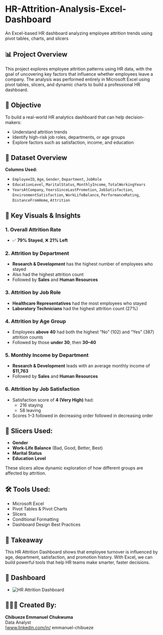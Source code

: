 # HR-Attrition-Analysis-Excel-Dashboard
An Excel-based HR dashboard analyzing employee attrition trends using pivot tables, charts, and slicers


## 📊 Project Overview
This project explores employee attrition patterns using HR data, with the goal of uncovering key factors that influence whether employees leave a company. The analysis was performed entirely in Microsoft Excel using pivot tables, slicers, and dynamic charts to build a professional HR dashboard.

## 💼 Objective
To build a real-world HR analytics dashboard that can help decision-makers:
- Understand attrition trends
- Identify high-risk job roles, departments, or age groups
- Explore factors such as satisfaction, income, and education


## 📂 Dataset Overview

**Columns Used:**
- `EmployeeID`, `Age`, `Gender`, `Department`, `JobRole`
- `EducationLevel`, `MaritalStatus`, `MonthlyIncome`, `TotalWorkingYears`
- `YearsAtCompany`, `YearsSinceLastPromotion`, `JobSatisfaction`, `EnvironmentSatisfaction`, `WorkLifeBalance`, `PerformanceRating`, `DistanceFromHome`, `Attrition`



## 🧠 Key Visuals & Insights

### 1. **Overall Attrition Rate**
- ✅ **79% Stayed**, ❌ **21% Left**

### 2. **Attrition by Department**
- **Research & Development** has the highest number of employees who stayed
- Also had the highest attrition count
- Followed by **Sales** and **Human Resources**

### 3. **Attrition by Job Role**
- **Healthcare Representatives** had the most employees who stayed
- **Laboratory Technicians** had the highest attrition count (27%)

### 4. **Attrition by Age Group**
- Employees **above 40** had both the highest “No” (102) and “Yes” (387) attrition counts
- Followed by those **under 30**, then **30–40**

### 5. **Monthly Income by Department**
- **Research & Development** leads with an average monthly income of **$11,763**
- Followed by **Sales** and **Human Resources**

### 6. **Attrition by Job Satisfaction**
- Satisfaction score of **4 (Very High)** had:
  - 216 staying
  - 58 leaving
- Scores 1–3 followed in decreasing order followed in decreasing order


## 🧩 Slicers Used:
- **Gender**
- **Work-Life Balance** (Bad, Good, Better, Best)
- **Marital Status**
- **Education Level**

These slicers allow dynamic exploration of how different groups are affected by attrition.

## 🛠 Tools Used:
- Microsoft Excel
- Pivot Tables & Pivot Charts
- Slicers
- Conditional Formatting
- Dashboard Design Best Practices


## 📌 Takeaway
This HR Attrition Dashboard shows that employee turnover is influenced by age, department, satisfaction, and promotion history. With Excel, we can build powerful tools that help HR teams make smarter, faster decisions.


## 📎  Dashboard 
-  ![HR Attrition Dashboard ](https://github.com/user-attachments/assets/bac4abb3-7486-4bf4-bf09-75dee1526b51)

## 👨🏽‍💻 Created By:
**Chibueze Emmanuel Chukwuma**  
 Data Analyst  
[www.linkedin.com/in/
emmanuel-chibueze
 

